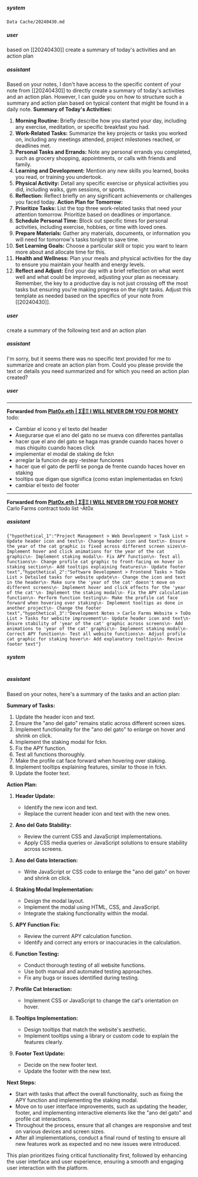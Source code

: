 ##### system
```sc-context
Data Cache/20240430.md
```

##### user
based on [[20240430]] create a summary of today's activities and an action plan

##### assistant
Based on your notes, I don't have access to the specific content of your note from [[20240430]] to directly create a summary of today's activities and an action plan. However, I can guide you on how to structure such a summary and action plan based on typical content that might be found in a daily note.
**Summary of Today's Activities:**
1. **Morning Routine:** Briefly describe how you started your day, including any exercise, meditation, or specific breakfast you had.
2. **Work-Related Tasks:** Summarize the key projects or tasks you worked on, including any meetings attended, project milestones reached, or deadlines met.
3. **Personal Tasks and Errands:** Note any personal errands you completed, such as grocery shopping, appointments, or calls with friends and family.
4. **Learning and Development:** Mention any new skills you learned, books you read, or training you undertook.
5. **Physical Activity:** Detail any specific exercise or physical activities you did, including walks, gym sessions, or sports.
6. **Reflection:** Reflect briefly on any significant achievements or challenges you faced today.
**Action Plan for Tomorrow:**
1. **Prioritize Tasks:** List the top three work-related tasks that need your attention tomorrow. Prioritize based on deadlines or importance.
2. **Schedule Personal Time:** Block out specific times for personal activities, including exercise, hobbies, or time with loved ones.
3. **Prepare Materials:** Gather any materials, documents, or information you will need for tomorrow's tasks tonight to save time.
4. **Set Learning Goals:** Choose a particular skill or topic you want to learn more about and allocate time for this.
5. **Health and Wellness:** Plan your meals and physical activities for the day to ensure you maintain your health and energy levels.
6. **Reflect and Adjust:** End your day with a brief reflection on what went well and what could be improved, adjusting your plan as necessary.
Remember, the key to a productive day is not just crossing off the most tasks but ensuring you're making progress on the right tasks. Adjust this template as needed based on the specifics of your note from [[20240430]].

##### user
create a summary of the following text and an action plan

##### assistant
I'm sorry, but it seems there was no specific text provided for me to summarize and create an action plan from. Could you please provide the text or details you need summarized and for which you need an action plan created?

##### user
***
**Forwarded from [Plat0x.eth | Σ🧠Ξ I WILL NEVER DM YOU FOR MONEY](https://t.me/Plat0x_eth)**
todo: 
- Cambiar el icono y el texto del header
- Asegurarse que el ano del gato no se mueva con diferentes pantallas
- hacer que el ano del gato se haga mas grande cuando haces hover o mas chiquito cuando haces click
- implementar el modal de staking de fckn 
- arreglar la funcion de apy
-testear funciones
- hacer que el gato de perfil se ponga de frente cuando haces hover en staking
- tooltips que digan que significa (como estan implementadas en fckn)
- cambiar el texto del footer
***
**Forwarded from [Plat0x.eth | Σ🧠Ξ I WILL NEVER DM YOU FOR MONEY](https://t.me/Plat0x_eth)**
Carlo Farms contract todo list -At0x

##### assistant
```lookup
{"hypothetical_1":"Project Management > Web Development > Task List > Update header icon and text\n- Change header icon and text\n- Ensure the year of the cat graphic is fixed across different screen sizes\n- Implement hover and click animations for the year of the cat graphic\n- Implement staking modal\n- Fix APY function\n- Test all functions\n- Change profile cat graphic to front-facing on hover in staking section\n- Add tooltips explaining features\n- Update footer text","hypothetical_2":"Software Development > Frontend Tasks > ToDo List > Detailed tasks for website update\n- Change the icon and text in the header\n- Make sure the 'year of the cat' doesn't move on different screens\n- Implement hover and click effects for the 'year of the cat'\n- Implement the staking modal\n- Fix the APY calculation function\n- Perform function testing\n- Make the profile cat face forward when hovering over staking\n- Implement tooltips as done in another project\n- Change the footer text","hypothetical_3":"Development Notes > Carlo Farms Website > ToDo List > Tasks for website improvement\n- Update header icon and text\n- Ensure stability of 'year of the cat' graphic across screens\n- Add animations to 'year of the cat' graphic\n- Implement staking modal\n- Correct APY function\n- Test all website functions\n- Adjust profile cat graphic for staking hover\n- Add explanatory tooltips\n- Revise footer text"}
```

##### system
```sc-context
```

##### assistant
Based on your notes, here's a summary of the tasks and an action plan:

**Summary of Tasks:**
1. Update the header icon and text.
2. Ensure the "ano del gato" remains static across different screen sizes.
3. Implement functionality for the "ano del gato" to enlarge on hover and shrink on click.
4. Implement the staking modal for fckn.
5. Fix the APY function.
6. Test all functions thoroughly.
7. Make the profile cat face forward when hovering over staking.
8. Implement tooltips explaining features, similar to those in fckn.
9. Update the footer text.

**Action Plan:**
1. **Header Update:**
   - Identify the new icon and text.
   - Replace the current header icon and text with the new ones.

2. **Ano del Gato Stability:**
   - Review the current CSS and JavaScript implementations.
   - Apply CSS media queries or JavaScript solutions to ensure stability across screens.

3. **Ano del Gato Interaction:**
   - Write JavaScript or CSS code to enlarge the "ano del gato" on hover and shrink on click.

4. **Staking Modal Implementation:**
   - Design the modal layout.
   - Implement the modal using HTML, CSS, and JavaScript.
   - Integrate the staking functionality within the modal.

5. **APY Function Fix:**
   - Review the current APY calculation function.
   - Identify and correct any errors or inaccuracies in the calculation.

6. **Function Testing:**
   - Conduct thorough testing of all website functions.
   - Use both manual and automated testing approaches.
   - Fix any bugs or issues identified during testing.

7. **Profile Cat Interaction:**
   - Implement CSS or JavaScript to change the cat's orientation on hover.

8. **Tooltips Implementation:**
   - Design tooltips that match the website's aesthetic.
   - Implement tooltips using a library or custom code to explain the features clearly.

9. **Footer Text Update:**
   - Decide on the new footer text.
   - Update the footer with the new text.

**Next Steps:**
- Start with tasks that affect the overall functionality, such as fixing the APY function and implementing the staking modal.
- Move on to user interface improvements, such as updating the header, footer, and implementing interactive elements like the "ano del gato" and profile cat interactions.
- Throughout the process, ensure that all changes are responsive and test on various devices and screen sizes.
- After all implementations, conduct a final round of testing to ensure all new features work as expected and no new issues were introduced.

This plan prioritizes fixing critical functionality first, followed by enhancing the user interface and user experience, ensuring a smooth and engaging user interaction with the platform.